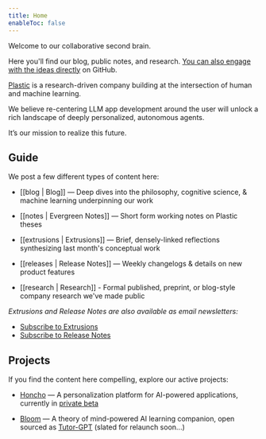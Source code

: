 ```yaml
---
title: Home
enableToc: false
---
```

Welcome to our collaborative second brain. 

Here you'll find our blog, public notes, and research. [You can also engage with the ideas directly](https://github.com/plastic-labs/blog) on GitHub.

[Plastic](https://plasticlabs.ai) is a research-driven company building at the intersection of human and machine learning. 

We believe re-centering LLM app development around the user will unlock a rich landscape of deeply personalized, autonomous agents.

It’s our mission to realize this future.

## Guide

We post a few different types of content here:
  
- [[blog | Blog]] — Deep dives into the philosophy, cognitive science, & machine learning underpinning our work

- [[notes | Evergreen Notes]] — Short form working notes on Plastic theses

- [[extrusions | Extrusions]] — Brief, densely-linked reflections synthesizing last month's conceptual work

- [[releases | Release Notes]] — Weekly changelogs & details on new product features  

- [[research | Research]] - Formal published, preprint, or blog-style company research we've made public
  
  
*Extrusions and Release Notes are also available as email newsletters:*
- [Subscribe to Extrusions](https://plasticlabs.typeform.com/extrusions)  
- [Subscribe to Release Notes](https://plasticlabs.typeform.com/honchoupdates)  

## Projects

If you find the content here compelling, explore our active projects:

- [Honcho](https://honcho.dev) — A personalization platform for AI-powered applications, currently in [private beta](https://plasticlabs.typeform.com/honchobeta)  
  
- [Bloom](https://bloombot.ai) — A theory of mind-powered AI learning companion, open sourced as [Tutor-GPT](https://github.com/plastic-labs/tutor-gpt) (slated for relaunch soon...)  
